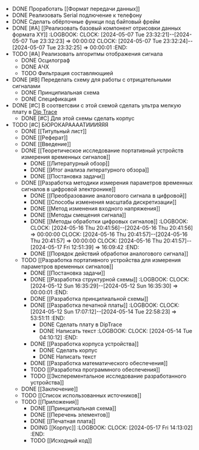 - DONE Проработать [[Формат передачи данных]]
- DONE Реализовать Serial подлючение к телефону
- DONE Сделать обёрточные функци под байтовый фрейм
- DONE  [#A] [[Реализовать базовый компонент отрисовки данных формата XY]]
  :LOGBOOK:
  CLOCK: [2024-05-07 Tue 23:32:21]--[2024-05-07 Tue 23:32:23] =>  00:00:02
  CLOCK: [2024-05-07 Tue 23:32:24]--[2024-05-07 Tue 23:32:25] =>  00:00:01
  :END:
- TODO  [#A] Реализовать алгоритмы отображения сигнала
	- DONE Осцилограф
	- DONE АЧХ
	- TODO Фильтрация составляющией
- DONE [#B] Переделать схему для работы с отрицательными сигналами
	- DONE Принципиальная схема
	- DONE Спецификация
- DONE [#C] В соответсвии с этой схемой сделать ультра мелкую плату в [Dip Trace](https://diptrace.com/rus/)
	- DONE [#C] Для этой схемы сделать корпус
- TODO [#C] БЮРОКАРААААТИИИЯЯЯ
	- DONE [[Титульный лист]]
	- DONE [[Реферат]]
	- DONE [[Введение]]
	- DONE [[Теоретическое исследование портативный устройств измерения временных сигналов]]
		- DONE [[Литературный обзор]]
		- DONE [[Итог анализа литературного обзора]]
		- DONE [[Постановка задачи]]
	- DONE [[Разработка методики измерения параметров временных сигналов в цифровой электронике]]
		- DONE [[Преобразование аналогового сигнала в цифровой]]
		- DONE [[Способы изменения масштаба дискретизации]]
		- DONE [[Метод изменения входного напряжения]]
		- DONE [[Методы смещения сигнала]]
		- DONE [[Методы обработки цифровых сигналов]]
		  :LOGBOOK:
		  CLOCK: [2024-05-16 Thu 20:41:56]--[2024-05-16 Thu 20:41:56] =>  00:00:00
		  CLOCK: [2024-05-16 Thu 20:41:57]--[2024-05-16 Thu 20:41:57] =>  00:00:00
		  CLOCK: [2024-05-16 Thu 20:41:57]--[2024-05-17 Fri 12:51:39] =>  16:09:42
		  :END:
		- DONE [[Порядок действий обработки аналогового сигнала]]
	- TODO [[Разработка портативного устройства для измерения параметров временных сигналов]]
		- DONE [[Постановка задачи]]
		- DONE [[Разработка структурной схемы]]
		  :LOGBOOK:
		  CLOCK: [2024-05-12 Sun 16:35:29]--[2024-05-12 Sun 16:35:30] =>  00:00:01
		  :END:
		- DONE [[Разработка принципиальной схемы]]
		- DONE [[Разработка печатной платы]]
		  :LOGBOOK:
		  CLOCK: [2024-05-12 Sun 17:07:12]--[2024-05-14 Tue 22:58:23] =>  53:51:11
		  :END:
			- DONE Сделать плату в DipTrace
			- DONE Написать текст
			  :LOGBOOK:
			  CLOCK: [2024-05-14 Tue 04:10:12]
			  :END:
		- DONE [[Разработка корпуса устройства]]
			- DONE Сделать корпус
			- DONE Написать текст
		- DONE [[Разработка математического обеспечения]]
		- TODO [[Разработка программного обеспечения]]
		- TODO [[Эксперементальное исследование разработанного устройства]]
	- DONE [[Заключение]]
	- TODO [[Список использованных источников]]
	- TODO [[Приложения]]
		- DONE [[Принципиальная схема]]
		- DONE [[Перечень элементов]]
		- DONE [[Печатная плата]]
		- DOING [[Корпус]]
		  :LOGBOOK:
		  CLOCK: [2024-05-17 Fri 14:13:02]
		  :END:
		- TODO [[Исходный код]]